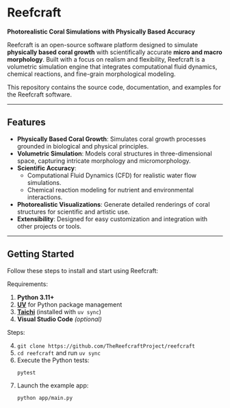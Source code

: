 # Reefcraft
**Photorealistic Coral Simulations with Physically Based Accuracy**

Reefcraft is an open-source software platform designed to simulate **physically based coral growth** with scientifically accurate **micro and macro morphology**. Built with a focus on realism and flexibility, Reefcraft is a volumetric simulation engine that integrates computational fluid dynamics, chemical reactions, and fine-grain morphological modeling.

This repository contains the source code, documentation, and examples for the Reefcraft software.

---

## Features
- **Physically Based Coral Growth**: Simulates coral growth processes grounded in biological and physical principles.
- **Volumetric Simulation**: Models coral structures in three-dimensional space, capturing intricate morphology and micromorphology.
- **Scientific Accuracy**:
  - Computational Fluid Dynamics (CFD) for realistic water flow simulations.
  - Chemical reaction modeling for nutrient and environmental interactions.
- **Photorealistic Visualizations**: Generate detailed renderings of coral structures for scientific and artistic use.
- **Extensibility**: Designed for easy customization and integration with other projects or tools.

---

## Getting Started
Follow these steps to install and start using Reefcraft:

Requirements:
1) **Python 3.11+**
2) **[UV](https://docs.astral.sh/uv/getting-started/installation/)** for Python package management
3) **[Taichi](https://github.com/taichi-dev/taichi)** (installed with `uv sync`)
4) **Visual Studio Code** *(optional)*

Steps:

4) `git clone https://github.com/TheReefcraftProject/reefcraft`
5) `cd reefcraft` and run `uv sync`
6) Execute the Python tests:
   ```bash
   pytest
   ```
7) Launch the example app:
   ```bash
   python app/main.py
   ```
